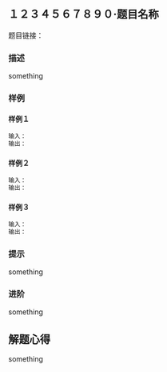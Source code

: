 ## １２３４５６７８９０·题目名称

题目链接：

### 描述

something

### 样例

#### 样例１

```markdown
输入：
输出：
```

#### 样例２

```markdown
输入：
输出：
```

#### 样例３

```markdown
输入：
输出：
```

### 提示

something

### 进阶

something

## 解题心得

something